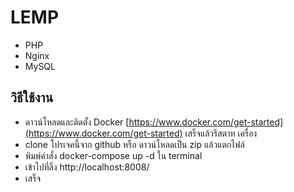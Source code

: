 # LEMP
- PHP
- Nginx
- MySQL

## วิธีใช้งาน
- ดาวน์โหลดและติดตั้ง Docker [https://www.docker.com/get-started](https://www.docker.com/get-started) เสร็จแล้วรีสตาท เครื่อง
- clone โปรเจคนี้จาก github หรือ ดาวน์โหลดเป็น zip แล้วแตกไฟล์
- พิมพ์คำสั่ง docker-compose up -d ใน terminal
- เข้าไปที่ลิ้ง http://localhost:8008/
- เสร็จ

